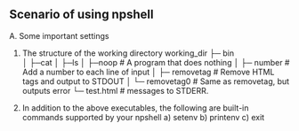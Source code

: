 ## Scenario of using npshell
A. Some important settings
1. The structure of the working directory
working_dir 
├─ b​in         
│ ├─​cat
│ ├─​ls
│ ├─​noop   # A program that does nothing
│ ├─ ​number    # Add a number to each line of input
│ ├─ ​removetag # Remove HTML tags and output to STDOUT
│ └─ ​removetag0 # Same as removetag, but outputs error
└─ test.html # messages to STDERR.

  
2. In addition to the above executables, the following are built-in commands
supported by your npshell
a) setenv b) printenv c) exit